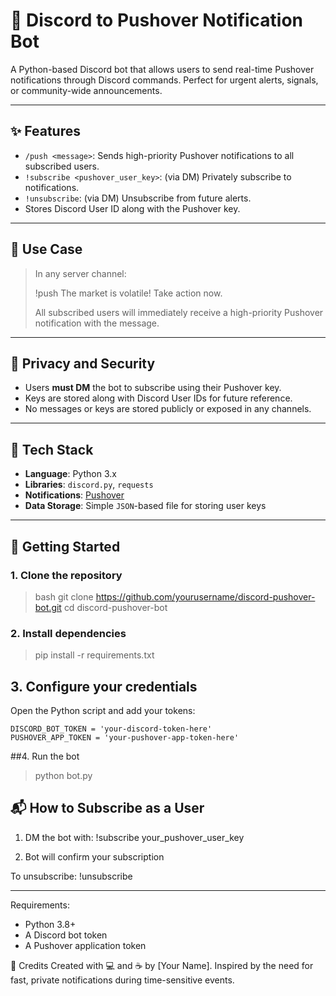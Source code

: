 # 🔔 Discord to Pushover Notification Bot

A Python-based Discord bot that allows users to send real-time Pushover notifications through Discord commands. Perfect for urgent alerts, signals, or community-wide announcements.

---

## ✨ Features

- `/push <message>`: Sends high-priority Pushover notifications to all subscribed users.
- `!subscribe <pushover_user_key>`: (via DM) Privately subscribe to notifications.
- `!unsubscribe`: (via DM) Unsubscribe from future alerts.
- Stores Discord User ID along with the Pushover key.

---

## 📱 Use Case

> In any server channel:
>
> !push The market is volatile! Take action now.
>
> All subscribed users will immediately receive a high-priority Pushover notification with the message.

---

## 🔐 Privacy and Security

- Users **must DM** the bot to subscribe using their Pushover key.
- Keys are stored along with Discord User IDs for future reference.
- No messages or keys are stored publicly or exposed in any channels.

---

## 🔧 Tech Stack

- **Language**: Python 3.x
- **Libraries**: `discord.py`, `requests`
- **Notifications**: [Pushover](https://pushover.net/)
- **Data Storage**: Simple `JSON`-based file for storing user keys

---

## 🚀 Getting Started

### 1. Clone the repository
>bash
>git clone https://github.com/yourusername/discord-pushover-bot.git
>cd discord-pushover-bot

### 2. Install dependencies
>pip install -r requirements.txt

## 3. Configure your credentials
Open the Python script and add your tokens:

```
DISCORD_BOT_TOKEN = 'your-discord-token-here'
PUSHOVER_APP_TOKEN = 'your-pushover-app-token-here'
```

##4. Run the bot
>python bot.py

## 📬 How to Subscribe as a User
1. DM the bot with:
!subscribe your_pushover_user_key

2. Bot will confirm your subscription

To unsubscribe:
!unsubscribe

---

Requirements:
- Python 3.8+
- A Discord bot token
- A Pushover application token

🙌 Credits
Created with 💻 and ☕ by [Your Name]. Inspired by the need for fast, private notifications during time-sensitive events.

